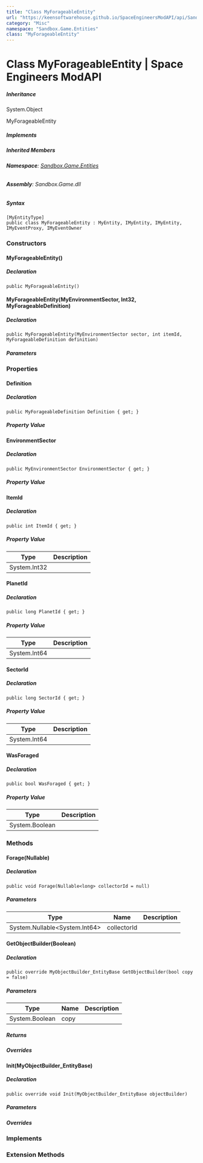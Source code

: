 ```yaml
---
title: "Class MyForageableEntity"
url: "https://keensoftwarehouse.github.io/SpaceEngineersModAPI/api/Sandbox.Game.Entities.MyForageableEntity.html"
category: "Misc"
namespace: "Sandbox.Game.Entities"
class: "MyForageableEntity"
---
```


# Class MyForageableEntity | Space Engineers ModAPI

##### Inheritance

System.Object

MyForageableEntity

##### Implements

##### Inherited Members

###### **Namespace**: [Sandbox.Game.Entities](https://keensoftwarehouse.github.io/SpaceEngineersModAPI/api/Sandbox.Game.Entities.html)

###### **Assembly**: Sandbox.Game.dll

##### Syntax

```
[MyEntityType]
public class MyForageableEntity : MyEntity, IMyEntity, IMyEntity, IMyEventProxy, IMyEventOwner
```

### [](#constructors)Constructors

#### [](#Sandbox_Game_Entities_MyForageableEntity__ctor)MyForageableEntity()

##### Declaration

```
public MyForageableEntity()
```

#### [](#Sandbox_Game_Entities_MyForageableEntity__ctor_Sandbox_Game_WorldEnvironment_MyEnvironmentSector_System_Int32_Sandbox_Definitions_MyForageableDefinition_)MyForageableEntity(MyEnvironmentSector, Int32, MyForageableDefinition)

##### Declaration

```
public MyForageableEntity(MyEnvironmentSector sector, int itemId, MyForageableDefinition definition)
```

##### Parameters

### [](#properties)Properties

#### [](#Sandbox_Game_Entities_MyForageableEntity_Definition)Definition

##### Declaration

```
public MyForageableDefinition Definition { get; }
```

##### Property Value

#### [](#Sandbox_Game_Entities_MyForageableEntity_EnvironmentSector)EnvironmentSector

##### Declaration

```
public MyEnvironmentSector EnvironmentSector { get; }
```

##### Property Value

#### [](#Sandbox_Game_Entities_MyForageableEntity_ItemId)ItemId

##### Declaration

```
public int ItemId { get; }
```

##### Property Value

| Type | Description |
| --- | --- |
| System.Int32 |     |

#### [](#Sandbox_Game_Entities_MyForageableEntity_PlanetId)PlanetId

##### Declaration

```
public long PlanetId { get; }
```

##### Property Value

| Type | Description |
| --- | --- |
| System.Int64 |     |

#### [](#Sandbox_Game_Entities_MyForageableEntity_SectorId)SectorId

##### Declaration

```
public long SectorId { get; }
```

##### Property Value

| Type | Description |
| --- | --- |
| System.Int64 |     |

#### [](#Sandbox_Game_Entities_MyForageableEntity_WasForaged)WasForaged

##### Declaration

```
public bool WasForaged { get; }
```

##### Property Value

| Type | Description |
| --- | --- |
| System.Boolean |     |

### [](#methods)Methods

#### [](#Sandbox_Game_Entities_MyForageableEntity_Forage_System_Nullable_System_Int64__)Forage(Nullable<Int64>)

##### Declaration

```
public void Forage(Nullable<long> collectorId = null)
```

##### Parameters

| Type | Name | Description |
| --- | --- | --- |
| System.Nullable<System.Int64\> | collectorId |     |

#### [](#Sandbox_Game_Entities_MyForageableEntity_GetObjectBuilder_System_Boolean_)GetObjectBuilder(Boolean)

##### Declaration

```
public override MyObjectBuilder_EntityBase GetObjectBuilder(bool copy = false)
```

##### Parameters

| Type | Name | Description |
| --- | --- | --- |
| System.Boolean | copy |     |

##### Returns

##### Overrides

#### [](#Sandbox_Game_Entities_MyForageableEntity_Init_VRage_ObjectBuilders_MyObjectBuilder_EntityBase_)Init(MyObjectBuilder\_EntityBase)

##### Declaration

```
public override void Init(MyObjectBuilder_EntityBase objectBuilder)
```

##### Parameters

##### Overrides

### [](#implements)Implements

### [](#extensionmethods)Extension Methods